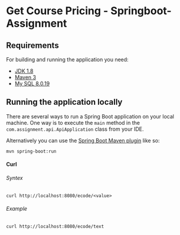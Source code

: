 # Get Course Pricing - Springboot- Assignment

## Requirements

For building and running the application you need:

- [JDK 1.8](http://www.oracle.com/technetwork/java/javase/downloads/jdk8-downloads-2133151.html)
- [Maven 3](https://maven.apache.org)
- [My SQL 8.0.19](https://www.mysql.com/)
## Running the application locally

There are several ways to run a Spring Boot application on your local machine. One way is to execute the `main` method in the `com.assignment.api.ApiApplication` class from your IDE.

Alternatively you can use the [Spring Boot Maven plugin](https://docs.spring.io/spring-boot/docs/current/reference/html/build-tool-plugins-maven-plugin.html) like so:

```shell
mvn spring-boot:run
```
####  Curl
######  Syntex
```shell
curl http://localhost:8080/ecode/<value>
```
######  Example
```shell
curl http://localhost:8080/ecode/text
```
